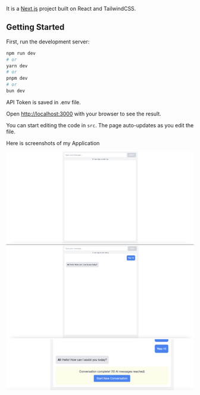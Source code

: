 It is a [Next.js](https://nextjs.org/) project built on React and TailwindCSS.

## Getting Started

First, run the development server:

```bash
npm run dev
# or
yarn dev
# or
pnpm dev
# or
bun dev
```
API Token is saved in .env file.

Open [http://localhost:3000](http://localhost:3000) with your browser to see the result.

You can start editing the code in `src`. The page auto-updates as you edit the file.

Here is screenshots of my Application

![Initial Page](screenshots/image1.png)
![First Message Page](screenshots/image2.png)
![Start New Conversation Page](screenshots/image3.png)